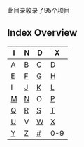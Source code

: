 此目录收录了95个项目
## Index Overview
| I  | N  | D  | X  |
|----|----|----|----|
| A  | [B](https://github.com/zirawell/Ad-Cleaner/tree/main/Adblock/Applet/Wechat/B)  | [C](https://github.com/zirawell/Ad-Cleaner/tree/main/Adblock/Applet/Wechat/C)  | [D](https://github.com/zirawell/Ad-Cleaner/tree/main/Adblock/Applet/Wechat/D)  |
| [E](https://github.com/zirawell/Ad-Cleaner/tree/main/Adblock/Applet/Wechat/E)  | [F](https://github.com/zirawell/Ad-Cleaner/tree/main/Adblock/Applet/Wechat/F)  | [G](https://github.com/zirawell/Ad-Cleaner/tree/main/Adblock/Applet/Wechat/G)  | [H](https://github.com/zirawell/Ad-Cleaner/tree/main/Adblock/Applet/Wechat/H)  |
| I  | [J](https://github.com/zirawell/Ad-Cleaner/tree/main/Adblock/Applet/Wechat/J)  | [K](https://github.com/zirawell/Ad-Cleaner/tree/main/Adblock/Applet/Wechat/K)  | [L](https://github.com/zirawell/Ad-Cleaner/tree/main/Adblock/Applet/Wechat/L)  |
| [M](https://github.com/zirawell/Ad-Cleaner/tree/main/Adblock/Applet/Wechat/M)  | [N](https://github.com/zirawell/Ad-Cleaner/tree/main/Adblock/Applet/Wechat/N)  | O  | [P](https://github.com/zirawell/Ad-Cleaner/tree/main/Adblock/Applet/Wechat/P)  |
| [Q](https://github.com/zirawell/Ad-Cleaner/tree/main/Adblock/Applet/Wechat/Q)  | [R](https://github.com/zirawell/Ad-Cleaner/tree/main/Adblock/Applet/Wechat/R)  | [S](https://github.com/zirawell/Ad-Cleaner/tree/main/Adblock/Applet/Wechat/S)  | [T](https://github.com/zirawell/Ad-Cleaner/tree/main/Adblock/Applet/Wechat/T)  |
| [U](https://github.com/zirawell/Ad-Cleaner/tree/main/Adblock/Applet/Wechat/U)  | V  | [W](https://github.com/zirawell/Ad-Cleaner/tree/main/Adblock/Applet/Wechat/W)  | [X](https://github.com/zirawell/Ad-Cleaner/tree/main/Adblock/Applet/Wechat/X)  |
| [Y](https://github.com/zirawell/Ad-Cleaner/tree/main/Adblock/Applet/Wechat/Y)  | [Z](https://github.com/zirawell/Ad-Cleaner/tree/main/Adblock/Applet/Wechat/Z)  | [#](https://github.com/zirawell/Ad-Cleaner/tree/main/Adblock/Applet/Wechat/#)  | 0-9|
